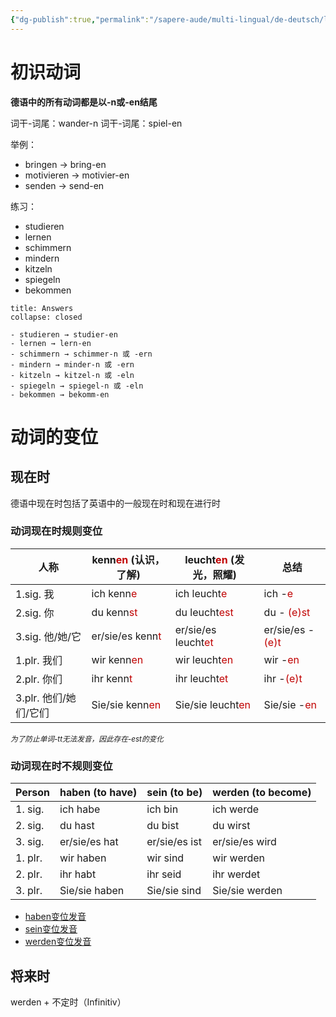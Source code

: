 ```yaml
---
{"dg-publish":true,"permalink":"/sapere-aude/multi-lingual/de-deutsch/lektion-4/","dgPassFrontmatter":true}
---
```


# 初识动词
**德语中的所有动词都是以-n或-en结尾**

词干-词尾：wander-n
词干-词尾：spiel-en

举例：
- bringen → bring-en
- motivieren → motivier-en
- senden → send-en

练习：
- studieren
- lernen
- schimmern
- mindern
- kitzeln
- spiegeln
- bekommen

```ad-done
title: Answers
collapse: closed

- studieren → studier-en 
- lernen → lern-en
- schimmern → schimmer-n 或 -ern
- mindern → minder-n 或 -ern
- kitzeln → kitzel-n 或 -eln
- spiegeln → spiegel-n 或 -eln
- bekommen → bekomm-en

```

# 动词的变位
## 现在时

德语中现在时包括了英语中的一般现在时和现在进行时
### 动词现在时规则变位

| 人称              | kenn<font color="#c00000">en</font> (认识，了解)  | leucht<font color="#c00000">en</font> (发光，照耀)                                | 总结                                           |
| --------------- | -------------------------------------------- | ----------------------------------------------- | -------------------------------------------- |
| 1.sig. 我        | ich kenn<font color="#c00000">e</font>       | ich leucht<font color="#c00000">e</font>        | ich -<font color="#c00000">e</font>          |
| 2.sig. 你        | du kenn<font color="#c00000">st</font>       | du leucht<font color="#c00000">est</font>       | du - <font color="#c00000">(e)st</font>      |
| 3.sig. 他/她/它    | er/sie/es kenn<font color="#c00000">t</font> | er/sie/es leucht<font color="#c00000">et</font> | er/sie/es -<font color="#c00000">(e)t</font> |
| 1.plr. 我们       | wir kenn<font color="#c00000">en</font>      | wir leucht<font color="#c00000">en</font>       | wir -<font color="#c00000">en</font>         |
| 2.plr. 你们       | ihr kenn<font color="#c00000">t</font>       | ihr leucht<font color="#c00000">et</font>       | ihr -<font color="#c00000">(e)t</font>       |
| 3.plr. 他们/她们/它们 | Sie/sie kenn<font color="#c00000">en</font>  | Sie/sie leucht<font color="#c00000">en</font>   | Sie/sie -<font color="#c00000">en</font>     |

*<small>为了防止单词-tt无法发音，因此存在-est的变化</small>*

### 动词现在时不规则变位

| Person  | haben (to have) | sein (to be)  | werden (to become) |
| ------- | --------------- | ------------- | ------------------ |
| 1. sig. | ich habe        | ich bin       | ich werde          |
| 2. sig. | du hast         | du bist       | du wirst           |
| 3. sig. | er/sie/es hat   | er/sie/es ist | er/sie/es wird     |
| 1. plr. | wir haben       | wir sind      | wir werden         |
| 2. plr. | ihr habt        | ihr seid      | ihr werdet         |
| 3. plr. | Sie/sie haben   | Sie/sie sind  | Sie/sie werden     |
- [haben变位发音](https://www.godic.net/dicts/cg/haben?forcecg=true)
- [sein变位发音](https://www.godic.net/dicts/de/sein)
- [werden变位发音](https://www.godic.net/dicts/de/werden)

## 将来时
werden + 不定时（Infinitiv）